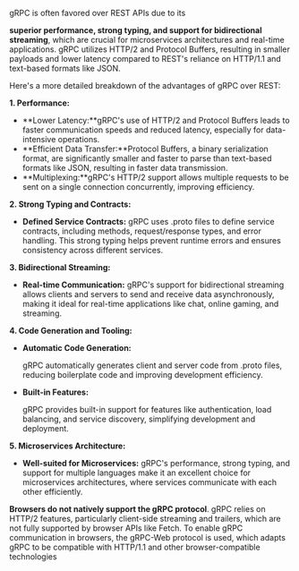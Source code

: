 
gRPC is often favored over REST APIs due to its


**superior performance, strong typing, and support for bidirectional streaming**, which are crucial for microservices architectures and real-time applications. gRPC utilizes HTTP/2 and Protocol Buffers, resulting in smaller payloads and lower latency compared to REST's reliance on HTTP/1.1 and text-based formats like JSON.


Here's a more detailed breakdown of the advantages of gRPC over REST:


**1. Performance:**

- **Lower Latency:**gRPC's use of HTTP/2 and Protocol Buffers leads to faster communication speeds and reduced latency, especially for data-intensive operations.
- **Efficient Data Transfer:**Protocol Buffers, a binary serialization format, are significantly smaller and faster to parse than text-based formats like JSON, resulting in faster data transmission.
- **Multiplexing:**gRPC's HTTP/2 support allows multiple requests to be sent on a single connection concurrently, improving efficiency.

**2. Strong Typing and Contracts:**

- **Defined Service Contracts:** gRPC uses .proto files to define service contracts, including methods, request/response types, and error handling. This strong typing helps prevent runtime errors and ensures consistency across different services.

**3. Bidirectional Streaming:**

- **Real-time Communication:** gRPC's support for bidirectional streaming allows clients and servers to send and receive data asynchronously, making it ideal for real-time applications like chat, online gaming, and streaming.

**4. Code Generation and Tooling:**

- **Automatic Code Generation:**

    gRPC automatically generates client and server code from .proto files, reducing boilerplate code and improving development efficiency.

- **Built-in Features:**

    gRPC provides built-in support for features like authentication, load balancing, and service discovery, simplifying development and deployment.


**5. Microservices Architecture:**

- **Well-suited for Microservices:** gRPC's performance, strong typing, and support for multiple languages make it an excellent choice for microservices architectures, where services communicate with each other efficiently.

**Browsers do not natively support the gRPC protocol**. gRPC relies on HTTP/2 features, particularly client-side streaming and trailers, which are not fully supported by browser APIs like Fetch. To enable gRPC communication in browsers, the gRPC-Web protocol is used, which adapts gRPC to be compatible with HTTP/1.1 and other browser-compatible technologies

